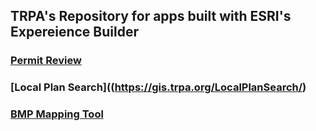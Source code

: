## TRPA's Repository for apps built with ESRI's Expereience Builder

### [Permit Review](https://gis.trpa.org/PermitReview)

### [Local Plan Search]((https://gis.trpa.org/LocalPlanSearch/)

### [BMP Mapping Tool](https://gis.trpa.org/bmpmappingtool)
